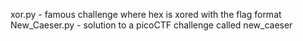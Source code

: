 xor.py          - famous challenge where hex is xored with the flag format
New_Caeser.py   - solution to a picoCTF challenge called new_caeser
